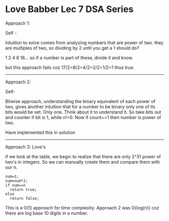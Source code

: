​Love Babber Lec 7 DSA Series
===


Approach 1:


Self -


Intuition to solve comes from analyzing numbers that are power of two. they are multiples of two, so dividing by 2 until you get a 1 should do?


1 2 4 8 16... so if a number is part of these, divide it and know. 

but this approach fails coz 17/2=8/2=4/2=2/2=1/2=1 thus true.


---


Approach 2:


Self-


Bitwise approach, understanding the binary equivalent of each power of two, gives another intuition that for a number to be binary only one of its bits would be set. Only one. Think about it to understand it. So take bits out and counter if bit is 1, while n!=0. Now if count==1 then number is power of two.


Have implemented this in solution


---


Approach 3: Love's 


if we look at the table, we begin to realize that there are only 2^31 power of two's in integers. So we can manually create them and compare them with our n. 
```
num=1;
num=num*2;
if num==n
  return true;
else
  return false;
  ```
  
 This is a O(1) approach for time complexity.
 Approach 2 was O(log(n)) coz there are log base 10 digits in a number.
  
